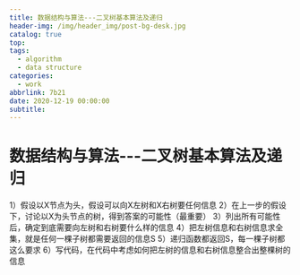 ```yaml
---
title: 数据结构与算法---二叉树基本算法及递归
header-img: /img/header_img/post-bg-desk.jpg
catalog: true
top:
tags:
  - algorithm
  - data structure
categories:
  - work
abbrlink: 7b21
date: 2020-12-19 00:00:00
subtitle:
---
```


# 数据结构与算法---二叉树基本算法及递归
1）假设以X节点为头，假设可以向X左树和X右树要任何信息
2）在上一步的假设下，讨论以X为头节点的树，得到答案的可能性（最重要）
3）列出所有可能性后，确定到底需要向左树和右树要什么样的信息
4）把左树信息和右树信息求全集，就是任何一棵子树都需要返回的信息S
5）递归函数都返回S，每一棵子树都这么要求
6）写代码，在代码中考虑如何把左树的信息和右树信息整合出整棵树的信息